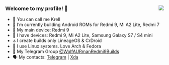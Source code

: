 ### Welcome to my profile! 🤟 [<img align="right" src="https://user-images.githubusercontent.com/93985232/194731947-2106c79a-5ec8-4206-a496-2dc8c2213a24.gif"/>](https://sfw.furaffinity.net/view/26665049/)
- 👤 You can call me Krell 
- 📱 I’m currently building Android ROMs for Redmi 9, Mi A2 Lite, Redmi 7
- 📲 My main device: Redmi 9
- 📝 I have devices: Redmi 9, Mi A2 Lite, Samsung Galaxy S7 / S4 mini
- 🔝 I create builds only LineageOS & CrDroid
- 🐧 I use Linux systems. Love Arch & Fedora
- 👥 My Telegram Group [@WolfAURmanRedmi9Builds](https://t.me/WolfAURmanRedmi9Builds)
- 🗣 My contacts: [Telegram](https://t.me/red_hat_interprise13) | [Xda](https://forum.xda-developers.com/m/furry__wolf.11566643/)
